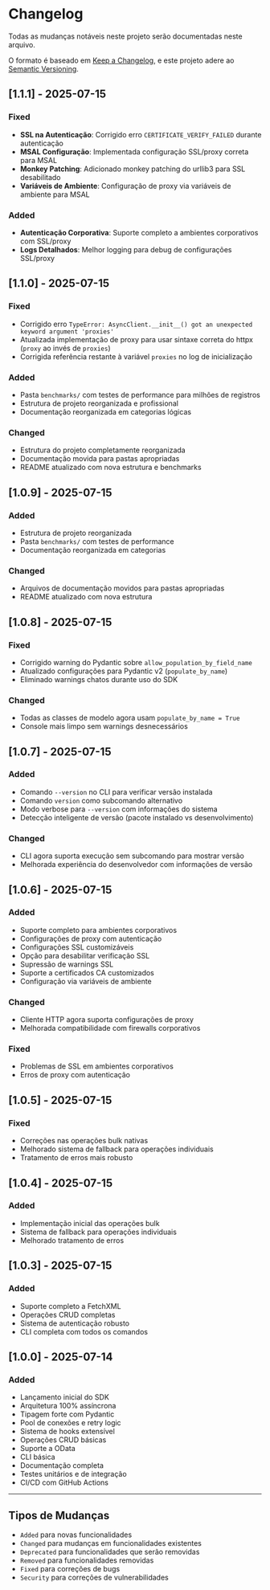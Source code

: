 # Changelog

Todas as mudanças notáveis neste projeto serão documentadas neste arquivo.

O formato é baseado em [Keep a Changelog](https://keepachangelog.com/en/1.0.0/),
e este projeto adere ao [Semantic Versioning](https://semver.org/spec/v2.0.0.html).

## [1.1.1] - 2025-07-15

### Fixed
- **SSL na Autenticação**: Corrigido erro `CERTIFICATE_VERIFY_FAILED` durante autenticação
- **MSAL Configuração**: Implementada configuração SSL/proxy correta para MSAL
- **Monkey Patching**: Adicionado monkey patching do urllib3 para SSL desabilitado
- **Variáveis de Ambiente**: Configuração de proxy via variáveis de ambiente para MSAL

### Added
- **Autenticação Corporativa**: Suporte completo a ambientes corporativos com SSL/proxy
- **Logs Detalhados**: Melhor logging para debug de configurações SSL/proxy

## [1.1.0] - 2025-07-15

### Fixed
- Corrigido erro `TypeError: AsyncClient.__init__() got an unexpected keyword argument 'proxies'`
- Atualizada implementação de proxy para usar sintaxe correta do httpx (`proxy` ao invés de `proxies`)
- Corrigida referência restante à variável `proxies` no log de inicialização

### Added
- Pasta `benchmarks/` com testes de performance para milhões de registros
- Estrutura de projeto reorganizada e profissional
- Documentação reorganizada em categorias lógicas

### Changed
- Estrutura do projeto completamente reorganizada
- Documentação movida para pastas apropriadas
- README atualizado com nova estrutura e benchmarks

## [1.0.9] - 2025-07-15

### Added
- Estrutura de projeto reorganizada
- Pasta `benchmarks/` com testes de performance
- Documentação reorganizada em categorias

### Changed
- Arquivos de documentação movidos para pastas apropriadas
- README atualizado com nova estrutura

## [1.0.8] - 2025-07-15

### Fixed
- Corrigido warning do Pydantic sobre `allow_population_by_field_name`
- Atualizado configurações para Pydantic v2 (`populate_by_name`)
- Eliminado warnings chatos durante uso do SDK

### Changed
- Todas as classes de modelo agora usam `populate_by_name = True`
- Console mais limpo sem warnings desnecessários

## [1.0.7] - 2025-07-15

### Added
- Comando `--version` no CLI para verificar versão instalada
- Comando `version` como subcomando alternativo
- Modo verbose para `--version` com informações do sistema
- Detecção inteligente de versão (pacote instalado vs desenvolvimento)

### Changed
- CLI agora suporta execução sem subcomando para mostrar versão
- Melhorada experiência do desenvolvedor com informações de versão

## [1.0.6] - 2025-07-15

### Added
- Suporte completo para ambientes corporativos
- Configurações de proxy com autenticação
- Configurações SSL customizáveis
- Opção para desabilitar verificação SSL
- Supressão de warnings SSL
- Suporte a certificados CA customizados
- Configuração via variáveis de ambiente

### Changed
- Cliente HTTP agora suporta configurações de proxy
- Melhorada compatibilidade com firewalls corporativos

### Fixed
- Problemas de SSL em ambientes corporativos
- Erros de proxy com autenticação

## [1.0.5] - 2025-07-15

### Fixed
- Correções nas operações bulk nativas
- Melhorado sistema de fallback para operações individuais
- Tratamento de erros mais robusto

## [1.0.4] - 2025-07-15

### Added
- Implementação inicial das operações bulk
- Sistema de fallback para operações individuais
- Melhorado tratamento de erros

## [1.0.3] - 2025-07-15

### Added
- Suporte completo a FetchXML
- Operações CRUD completas
- Sistema de autenticação robusto
- CLI completa com todos os comandos

## [1.0.0] - 2025-07-14

### Added
- Lançamento inicial do SDK
- Arquitetura 100% assíncrona
- Tipagem forte com Pydantic
- Pool de conexões e retry logic
- Sistema de hooks extensível
- Operações CRUD básicas
- Suporte a OData
- CLI básica
- Documentação completa
- Testes unitários e de integração
- CI/CD com GitHub Actions

---

## Tipos de Mudanças

- `Added` para novas funcionalidades
- `Changed` para mudanças em funcionalidades existentes
- `Deprecated` para funcionalidades que serão removidas
- `Removed` para funcionalidades removidas
- `Fixed` para correções de bugs
- `Security` para correções de vulnerabilidades

